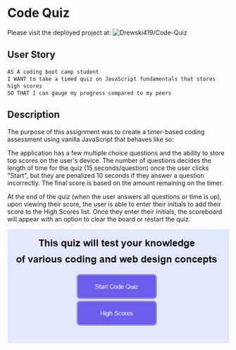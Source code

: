 # Code Quiz

Please visit the deployed project at: ![Drewski419/Code-Quiz](https://github.com/Drewski419/Code-Quiz)


## User Story

```
AS A coding boot camp student
I WANT to take a timed quiz on JavaScript fundamentals that stores high scores
SO THAT I can gauge my progress compared to my peers
```

## Description

The purpose of this assignment was to create a timer-based coding assessment using vanilla JavaScript that behaves like so:

The application has a few multiple choice questions and the ability to store top scores on the user's device. The number of questions decides the length of time for the quiz (15 seconds/question) once the user clicks "Start", but they are penalized 10 seconds if they answer a question incorrectly. The final score is based on the amount remaining on the timer.

At the end of the quiz (when the user answers all questions or time is up), upon viewing their score, the user is able to enter their initials to add their score to the High Scores list. Once they enter their initials, the scoreboard will appear with an option to clear the board or restart the quiz.

![Quiz](AJQuiz.png)

